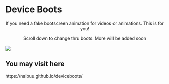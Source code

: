 # Device Boots
<p style="text-align: center;">If you need a fake bootscreen animation for videos or animations. This is for you!<p>
<style="text-align: center;">
<p style="text-align: center;">Scroll down to change thru boots. More will be added soon<p>
<img src="https://user-images.githubusercontent.com/81579850/163710166-72ef7e20-743f-43f0-ab56-5cadddeae4d3.png" style="text-align: center;">

  <h2>You may visit here</h2>
https://naibuu.github.io/deviceboots/
